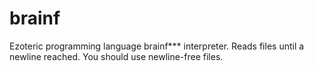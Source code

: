 # brainf
Ezoteric programming language brainf*** interpreter. Reads files until a newline reached. You should use newline-free files.
